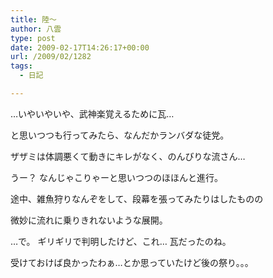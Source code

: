 ```yaml
---
title: 陸～
author: 八雲
type: post
date: 2009-02-17T14:26:17+00:00
url: /2009/02/1282
tags:
  - 日記

---
```

…いやいやいや、武神楽覚えるために瓦…
  
と思いつつも行ってみたら、なんだかランバダな徒党。

ザザミは体調悪くて動きにキレがなく、のんびりな流さん…
  
うー？ なんじゃこりゃーと思いつつのほほんと進行。

途中、雑魚狩りなんぞをして、段幕を張ってみたりはしたものの
  
微妙に流れに乗りきれないような展開。

…で。 ギリギリで判明したけど、これ… 瓦だったのね。
  
受けておけば良かったわぁ…とか思っていたけど後の祭り。。。
